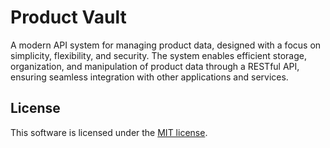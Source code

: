 # Product Vault
A modern API system for managing product data, designed with a focus on simplicity, flexibility, and security. The system enables efficient storage, organization, and manipulation of product data through a RESTful API, ensuring seamless integration with other applications and services.

## License
This software is licensed under the [MIT license](https://github.com/lukasbecvar/product-vault/blob/main/LICENSE).

